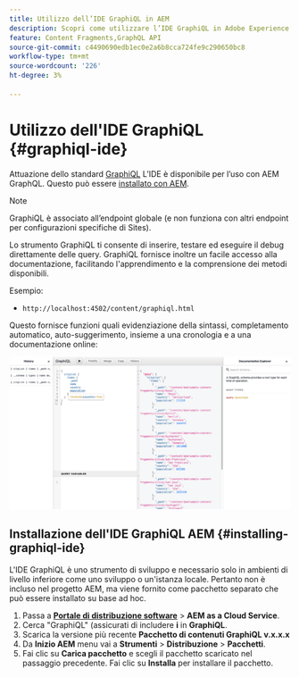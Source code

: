```yaml
---
title: Utilizzo dell’IDE GraphiQL in AEM
description: Scopri come utilizzare l’IDE GraphiQL in Adobe Experience Manager.
feature: Content Fragments,GraphQL API
source-git-commit: c4490690edb1ec0e2a6b8cca724fe9c290650bc8
workflow-type: tm+mt
source-wordcount: '226'
ht-degree: 3%

---
```



# Utilizzo dell&#39;IDE GraphiQL {#graphiql-ide}

Attuazione dello standard [GraphiQL](https://graphql.org/learn/serving-over-http/#graphiql) L’IDE è disponibile per l’uso con AEM GraphQL. Questo può essere [installato con AEM](#installing-graphiql-ide).

>[!NOTE]
>
>GraphiQL è associato all’endpoint globale (e non funziona con altri endpoint per configurazioni specifiche di Sites).

Lo strumento GraphiQL ti consente di inserire, testare ed eseguire il debug direttamente delle query. GraphiQL fornisce inoltre un facile accesso alla documentazione, facilitando l&#39;apprendimento e la comprensione dei metodi disponibili.

Esempio:

* `http://localhost:4502/content/graphiql.html`

Questo fornisce funzioni quali evidenziazione della sintassi, completamento automatico, auto-suggerimento, insieme a una cronologia e a una documentazione online:

![Interfaccia GraphiQL](assets/cfm-graphiql-interface.png "Interfaccia GraphiQL")

## Installazione dell&#39;IDE GraphiQL AEM {#installing-graphiql-ide}

L&#39;IDE GraphiQL è uno strumento di sviluppo e necessario solo in ambienti di livello inferiore come uno sviluppo o un&#39;istanza locale. Pertanto non è incluso nel progetto AEM, ma viene fornito come pacchetto separato che può essere installato su base ad hoc.

1. Passa a **[Portale di distribuzione software](https://experience.adobe.com/#/downloads/content/software-distribution/it/aemcloud.html)** > **AEM as a Cloud Service**.
1. Cerca &quot;GraphiQL&quot; (assicurati di includere **i** in **GraphiQL**.
1. Scarica la versione più recente **Pacchetto di contenuti GraphiQL v.x.x.x**
1. Da **Inizio AEM** menu vai a **Strumenti** > **Distribuzione** > **Pacchetti**.
1. Fai clic su **Carica pacchetto** e scegli il pacchetto scaricato nel passaggio precedente. Fai clic su **Installa** per installare il pacchetto.

